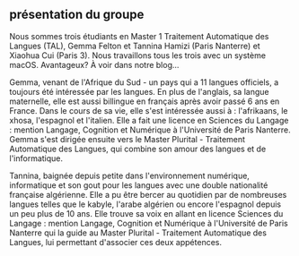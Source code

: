 ## présentation du groupe

Nous sommes trois étudiants en Master 1 Traitement Automatique des Langues (TAL), Gemma Felton et Tannina Hamizi (Paris Nanterre) et Xiaohua Cui (Paris 3). Nous travaillons tous les trois avec un système macOS. Avantageux? À voir dans notre blog...

Gemma, venant de l'Afrique du Sud - un pays qui a 11 langues officiels, a toujours été intéressée par les langues. En plus de l'anglais, sa langue maternelle, elle est aussi billingue en français après avoir passé 6 ans en France. Dans le cours de sa vie, elle s'est intéressée aussi à : l'afrikaans, le xhosa, l'espagnol et l'italien. Elle a fait une licence en Sciences du Langage : mention Langage, Cognition et Numérique à l'Université de Paris Nanterre. Gemma s'est dirigée ensuite vers le Master Plurital - Traitement Automatique des Langues, qui combine son amour des langues et de l'informatique.  

Tannina, baignée depuis petite dans l'environnement numérique, informatique et son gout pour les langues avec une double nationalité française algérienne. Elle a pu être bercer au quotidien par de nombreuses langues telles que le kabyle, l'arabe algérien ou encore l'espagnol depuis un peu plus de 10 ans. Elle trouve sa voix en allant en licence Sciences du Langage : mention Langage, Cognition et Numérique à l'Université de Paris Nanterre qui la guide au Master Plurital - Traitement Automatique des Langues, lui permettant d'associer ces deux appétences.
